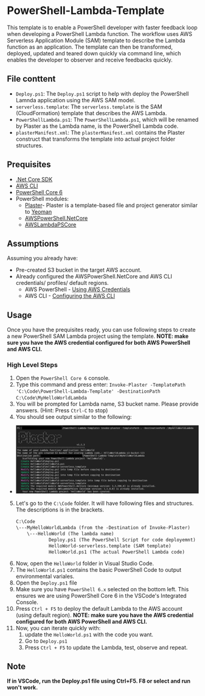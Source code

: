 # PowerShell-Lambda-Template

This template  is to enable a PowerShell developer with faster feedback loop when developing a PowerShell Lambda function. The workflow uses AWS Serverless Application Module (SAM) template to describe the Lambda function as an application. The template can then be transformed, deployed, updated and teared down quickly via command line, which enables the developer to observer and receive feedbacks quickly.

## File conttent

* `Deploy.ps1`: The `Deploy.ps1` script to help with deploy the PowerShell Lamnda application using the AWS SAM model.
* `serverless.template`: The `serverless.template` is the SAM (CloudFormation) template that describes the AWS Lambda.
* `PowerShellLambda.ps1`: The `PowerShellLambda.ps1`, which will be renamed by Plaster as the Lambda name, is the PowerShell Lambda code.
* `plasterManifest.xml`: The `plasterManifest.xml` contains the Plaster construct that transforms the template into actual project folder structures.

## Prequisites

* [.Net Core SDK](https://dotnet.microsoft.com/download)
* [AWS CLI](https://docs.aws.amazon.com/cli/latest/userguide/install-windows.html)
* [PowerShell Core 6](https://github.com/PowerShell/PowerShell)
* PowerShell modules:
  * [Plaster](https://github.com/PowerShell/Plaster)- Plaster is a template-based file and project generator similar to [Yeoman](https://yeoman.io/)
  * [AWSPowerShell.NetCore](https://www.powershellgallery.com/packages/AWSPowerShell.NetCore)
  * [AWSLambdaPSCore](https://www.powershellgallery.com/packages/AWSLambdaPSCore)

## Assumptions

Assuming you already have:

* Pre-created S3 bucket in the target AWS account.
* Already configured the AWSPowerShell.NetCore and AWS CLI credentials/ profiles/ default regions.
  * AWS PowerShell - [Using AWS Credentials](https://docs.aws.amazon.com/powershell/latest/userguide/specifying-your-aws-credentials.html)
  * AWS CLI - [Configuring the AWS CLI](https://docs.aws.amazon.com/cli/latest/userguide/cli-chap-configure.html)

## Usage

Once you have the prequisites ready, you can use following steps to create a new PowerShell SAM Lambda project using the template.
**NOTE: make sure you have the AWS credential configured for both AWS PowerShell and AWS CLI.**

### High Level Steps

1. Open the `PowerShell Core 6` console.
2. Type this command and press enter: `Invoke-Plaster -TemplatePath 'C:\Code\PowerShell-Lambda-Template' -DestinationPath C:\Code\MyHelloWorldLambda`
3. You will be prompted for Lambda name, S3 bucket name. Please provide answers. (Hint: Press `Ctrl-C` to stop)
4. You should see output similar to the following:
  - ![example](.\Content\Example.PNG)
5. Let's go to the `C:\Code` folder. It will have following files and structures. The descriptions is in the brackets.
    ```
    C:\Code
    \---MyHelloWorldLambda (from the -Destination of Invoke-Plaster)
        \---HelloWorld (The lambda name)
                Deploy.ps1 (The PowerShell Script for code deployemnt)
                HelloWorld-serverless.template (SAM template)
                HelloWorld.ps1 (The actual PowerShell Lambda code)
    ```
7. Now, open the `HelloWorld` folder in Visual Studio Code.
8. The `HelloWorld.ps1` contains the basic PowerShell Code to output environmental variales.
9. Open the `Deploy.ps1` file
10. Make sure you have `PowerShell 6.x` selected on the bottom left. This ensures we are using PowerShell Core 6 in the VSCode's Integrated Console.
11. Press `Ctrl + F5` to deploy the default Lambda to the AWS account (using default region). **NOTE: make sure you have the AWS credential configured for both AWS PowerShell and AWS CLI.**
12. Now, you can iterate quickly with:
    1. update the `HelloWorld.ps1` with the code you want.
    2. Go to `Deploy.ps1`
    3. Press `Ctrl + F5` to update the Lambda, test, observe and repeat.

## Note

**If in VSCode, run the Deploy.ps1 file using Ctrl+F5. F8 or select and run won't work.**